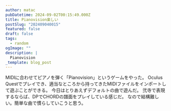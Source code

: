 ```yaml
---
author: matac
pubDatetime: 2024-09-02T00:15:49.000Z
title: Pianovision楽しい
postSlug: "202409040015"
featured: false
draft: false
tags:
  - random
ogImage: ""
description: |
  Pianovision
_template: blog_post
---
```


MIDIに合わせてピアノを弾く「Pianovision」というゲームをやった。
Oculus Questでプレイでき、適当なところから持ってきたMIDIファイルをインポートして遊ぶことができる。
今日はとりあえずデフォルトの曲で遊んだ。
弐寺で表現するならば、DPでCHORDの譜面をプレイしている感じだ。
なので結構難しい。簡単な曲で慣らしていこうと思う。
